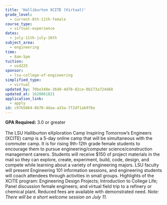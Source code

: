 ```yaml
---
title: 'Halliburton XCITE (Virtual)'
grade_level:
  - current-8th-11th-female
course_type:
  - virtual-experience
dates:
  - july-11th-july-16th
subject_area:
  - engineering
time:
  - 8am-5pm
tuition:
  - usd225
sponsor:
  - lsu-college-of-engineering
simplified_type:
  - virtual
updated_by: 70be348e-36d9-4d70-82ce-0b173a724d68
updated_at: 1620061821
application_link:
  - apply
id: c97b5864-8b70-4daa-a33a-7f2df1ab976e
---
```

<b>GPA Required:</b> 3.0 or greater<br><br>
The LSU Halliburton eXploration Camp Inspiring Tomorrow’s Engineers (XCITE) camp is a 5-day online camp that will be simultaneous with the commuter camp. It is for rising 9th-12th grade female students to encourage them to pursue engineering/computer science/construction management careers. Students will receive $150 of project materials in the mail so they can explore, create, experiment, build, code, design, and compete while learning about a variety of engineering majors. LSU faculty will present Engineering 101 information sessions, and engineering students will coach attendees through activities in small groups. Highlights of the XCITE program: Engineering Design Projects; Introduction to College Life; Panel discussion female engineers; and virtual field trip to a refinery or chemical plant. Reduced fees are available with demonstrated need. <i>Note: There will be a short welcome session on July 11.</i>